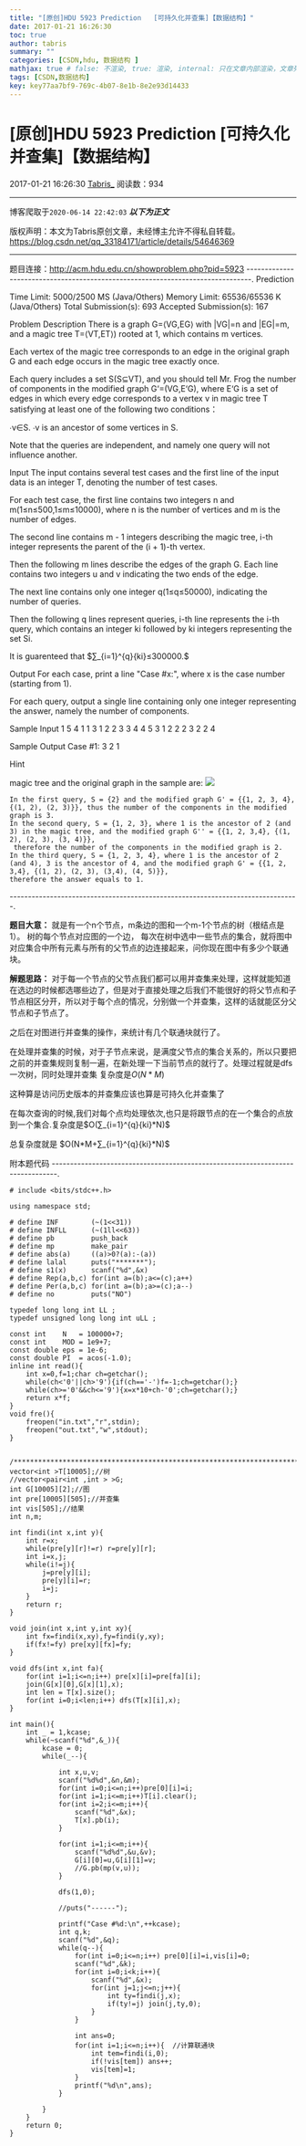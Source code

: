 ```yaml
---
title: "[原创]HDU 5923 Prediction   [可持久化并查集]【数据结构】"
date: 2017-01-21 16:26:30
toc: true
author: tabris
summary: ""
categories: [CSDN,hdu, 数据结构 ]
mathjax: true # false: 不渲染, true: 渲染, internal: 只在文章内部渲染，文章列表中不渲染
tags: [CSDN,数据结构]
key: key77aa7bf9-769c-4b07-8e1b-8e2e93d14433
---
```


# [原创]HDU 5923 Prediction   [可持久化并查集]【数据结构】

2017-01-21 16:26:30  [Tabris_](https://me.csdn.net/qq_33184171) 阅读数：934

---

博客爬取于`2020-06-14 22:42:03`
***以下为正文***

版权声明：本文为Tabris原创文章，未经博主允许不得私自转载。
https://blog.csdn.net/qq_33184171/article/details/54646369

<!-- more -->

---

题目连接：http://acm.hdu.edu.cn/showproblem.php?pid=5923
-------------------------------------------------------------------------------.
Prediction

Time Limit: 5000/2500 MS (Java/Others)    Memory Limit: 65536/65536 K (Java/Others)
Total Submission(s): 693    Accepted Submission(s): 167


Problem Description
There is a graph G=⟨VG,EG⟩  with  |VG|=n and |EG|=m, and a magic tree T=⟨VT,ET⟩) rooted at 1, which contains m vertices.

Each vertex of the magic tree corresponds to an edge in the original graph G and each edge occurs in the magic tree exactly once.

Each query includes a set S(S⊆VT), and you should tell Mr. Frog the number of components in the modified graph G‘=(VG,E‘G), where E‘G is a set of edges in which every edge corresponds to a vertex v in magic tree T satisfying at least one of the following two conditions：

∙v∈S.
∙v is an ancestor of some vertices in S.

Note that the queries are independent, and namely one query will not influence another.


Input
The input contains several test cases and the first line of the input data is an integer T, denoting the number of test cases.

For each test case, the first line contains two integers n and m(1≤n≤500,1≤m≤10000), where n is the number of vertices and m is the number of edges.

The second line contains m - 1 integers describing the magic tree, i-th integer represents the parent of the (i + 1)-th vertex.

Then the following m lines describe the edges of the graph G. Each line contains two integers u and v indicating the two ends of the edge.

The next line contains only one integer q(1≤q≤50000), indicating the number of queries.

Then the following q lines represent queries,  i-th line represents the i-th query, which contains an integer ki followed by ki integers representing the set Si.

It is guarenteed that $∑_{i=1}^{q}{ki}≤300000.$


Output
For each case, print a line "Case #x:", where x is the case number (starting from 1).

For each query, output a single line containing only one integer representing the answer, namely the number of components.


Sample Input
1
5 4
1 1 3
1 2
2 3
3 4
4 5
3
1 2
2 2 3
2 2 4


Sample Output
Case #1:
3
2
1


Hint

magic tree and the original graph in the sample are:
![](http://acm.hdu.edu.cn/data/images/C729-1002-1.jpg)


```
In the first query, S = {2} and the modified graph G' = {{1, 2, 3, 4}, {(1, 2), (2, 3)}}, thus the number of the components in the modified graph is 3.
In the second query, S = {1, 2, 3}, where 1 is the ancestor of 2 (and 3) in the magic tree, and the modified graph G'' = {{1, 2, 3,4}, {(1, 2), (2, 3), (3, 4)}},
 therefore the number of the components in the modified graph is 2.
In the third query, S = {1, 2, 3, 4}, where 1 is the ancestor of 2 (and 4), 3 is the ancestor of 4, and the modified graph G' = {{1, 2, 3,4}, {(1, 2), (2, 3), (3,4), (4, 5)}},
therefore the answer equals to 1.
```

-------------------------------------------------------------------------------.

**题目大意：**
就是有一个n个节点，m条边的图和一个m-1个节点的树（根结点是1）。
树的每个节点对应图的一个边，
每次在树中选中一些节点的集合，就将图中对应集合中所有元素与所有的父节点的边连接起来，问你现在图中有多少个联通块。

**解题思路：**
对于每一个节点的父节点我们都可以用并查集来处理，这样就能知道在选边的时候都选哪些边了，但是对于直接处理之后我们不能很好的将父节点和子节点相区分开，所以对于每个点的情况，分别做一个并查集，这样的话就能区分父节点和子节点了。

之后在对图进行并查集的操作，来统计有几个联通块就行了。

在处理并查集的时候，对于子节点来说，是满度父节点的集合关系的，所以只要把之前的并查集规则复制一遍，在新处理一下当前节点的就行了。处理过程就是dfs一次树，同时处理并查集 复杂度是$O(N*M)$

这种算是访问历史版本的并查集应该也算是可持久化并查集了

在每次查询的时候,我们对每个点均处理依次,也只是将跟节点的在一个集合的点放到一个集合.复杂度是$O(∑_{i=1}^{q}{ki}*N)$

总复杂度就是 $O(N*M+∑_{i=1}^{q}{ki}*N)$

附本题代码
-------------------------------------------------------------------------------.
```
# include <bits/stdc++.h>

using namespace std;

# define INF        (~(1<<31))
# define INFLL      (~(1ll<<63))
# define pb         push_back
# define mp         make_pair
# define abs(a)     ((a)>0?(a):-(a))
# define lalal      puts("*******");
# define s1(x)      scanf("%d",&x)
# define Rep(a,b,c) for(int a=(b);a<=(c);a++)
# define Per(a,b,c) for(int a=(b);a>=(c);a--)
# define no         puts("NO")

typedef long long int LL ;
typedef unsigned long long int uLL ;

const int    N   = 100000+7;
const int    MOD = 1e9+7;
const double eps = 1e-6;
const double PI  = acos(-1.0);
inline int read(){
    int x=0,f=1;char ch=getchar();
    while(ch<'0'||ch>'9'){if(ch=='-')f=-1;ch=getchar();}
    while(ch>='0'&&ch<='9'){x=x*10+ch-'0';ch=getchar();}
    return x*f;
}
void fre(){
    freopen("in.txt","r",stdin);
    freopen("out.txt","w",stdout);
}


/***********************************************************************/
vector<int >T[10005];//树
//vector<pair<int ,int > >G;
int G[10005][2];//图
int pre[10005][505];//并查集
int vis[505];//结果
int n,m;

int findi(int x,int y){
    int r=x;
    while(pre[y][r]!=r) r=pre[y][r];
    int i=x,j;
    while(i!=j){
        j=pre[y][i];
        pre[y][i]=r;
        i=j;
    }
    return r;
}

void join(int x,int y,int xy){
    int fx=findi(x,xy),fy=findi(y,xy);
    if(fx!=fy) pre[xy][fx]=fy;
}

void dfs(int x,int fa){
    for(int i=1;i<=n;i++) pre[x][i]=pre[fa][i];
    join(G[x][0],G[x][1],x);
    int len = T[x].size();
    for(int i=0;i<len;i++) dfs(T[x][i],x);
}

int main(){
    int _ = 1,kcase;
    while(~scanf("%d",&_)){
        kcase = 0;
        while(_--){

            int x,u,v;
            scanf("%d%d",&n,&m);
            for(int i=0;i<=n;i++)pre[0][i]=i;
            for(int i=1;i<=m;i++)T[i].clear();
            for(int i=2;i<=m;i++){
                scanf("%d",&x);
                T[x].pb(i);
            }

            for(int i=1;i<=m;i++){
                scanf("%d%d",&u,&v);
                G[i][0]=u,G[i][1]=v;
                //G.pb(mp(v,u));
            }

            dfs(1,0);

            //puts("------");

            printf("Case #%d:\n",++kcase);
            int q,k;
            scanf("%d",&q);
            while(q--){
                for(int i=0;i<=n;i++) pre[0][i]=i,vis[i]=0;
                scanf("%d",&k);
                for(int i=0;i<k;i++){
                    scanf("%d",&x);
                    for(int j=1;j<=n;j++){
                        int ty=findi(j,x);
                        if(ty!=j) join(j,ty,0);
                    }
                }

                int ans=0;
                for(int i=1;i<=n;i++){  //计算联通块
                    int tem=findi(i,0);
                    if(!vis[tem]) ans++;
                    vis[tem]=1;
                }
                printf("%d\n",ans);
            }

        }
    }
    return 0;
}

```